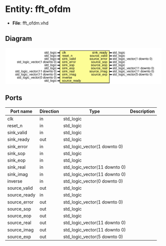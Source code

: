 # Entity: fft_ofdm 

- **File**: fft_ofdm.vhd
## Diagram

![Diagram](fft_ofdm.svg "Diagram")
## Ports

| Port name    | Direction | Type                          | Description |
| ------------ | --------- | ----------------------------- | ----------- |
| clk          | in        | std_logic                     |             |
| reset_n      | in        | std_logic                     |             |
| sink_valid   | in        | std_logic                     |             |
| sink_ready   | out       | std_logic                     |             |
| sink_error   | in        | std_logic_vector(1 downto 0)  |             |
| sink_sop     | in        | std_logic                     |             |
| sink_eop     | in        | std_logic                     |             |
| sink_real    | in        | std_logic_vector(11 downto 0) |             |
| sink_imag    | in        | std_logic_vector(11 downto 0) |             |
| inverse      | in        | std_logic_vector(0 downto 0)  |             |
| source_valid | out       | std_logic                     |             |
| source_ready | in        | std_logic                     |             |
| source_error | out       | std_logic_vector(1 downto 0)  |             |
| source_sop   | out       | std_logic                     |             |
| source_eop   | out       | std_logic                     |             |
| source_real  | out       | std_logic_vector(11 downto 0) |             |
| source_imag  | out       | std_logic_vector(11 downto 0) |             |
| source_exp   | out       | std_logic_vector(5 downto 0)  |             |
